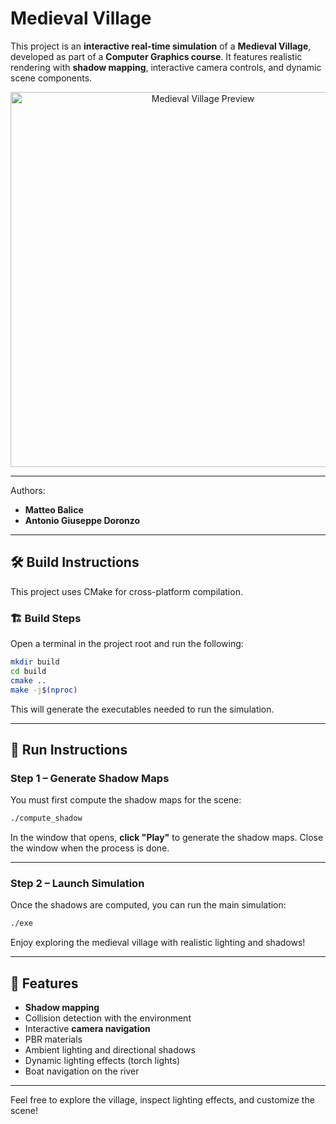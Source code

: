 # Medieval Village

This project is an **interactive real-time simulation** of a **Medieval Village**, developed as part of a **Computer Graphics course**. It features realistic rendering with **shadow mapping**, interactive camera controls, and dynamic scene components.

<div align="center">
  <img src="assets/preview.png" alt="Medieval Village Preview" width="600"/>
</div>

---
Authors:
- **Matteo Balice**
- **Antonio Giuseppe Doronzo**

---

## 🛠️ Build Instructions

This project uses CMake for cross-platform compilation.

### 🏗️ Build Steps

Open a terminal in the project root and run the following:

```bash
mkdir build
cd build
cmake ..
make -j$(nproc)
````

This will generate the executables needed to run the simulation.

---

## 🚀 Run Instructions

### Step 1 – Generate Shadow Maps

You must first compute the shadow maps for the scene:

```bash
./compute_shadow
```

In the window that opens, **click "Play"** to generate the shadow maps. Close the window when the process is done.

---

### Step 2 – Launch Simulation

Once the shadows are computed, you can run the main simulation:

```bash
./exe
```

Enjoy exploring the medieval village with realistic lighting and shadows!

---

## 🧩 Features

* **Shadow mapping**
* Collision detection with the environment
* Interactive **camera navigation**
* PBR materials
* Ambient lighting and directional shadows
* Dynamic lighting effects (torch lights)
* Boat navigation on the river

---

Feel free to explore the village, inspect lighting effects, and customize the scene!